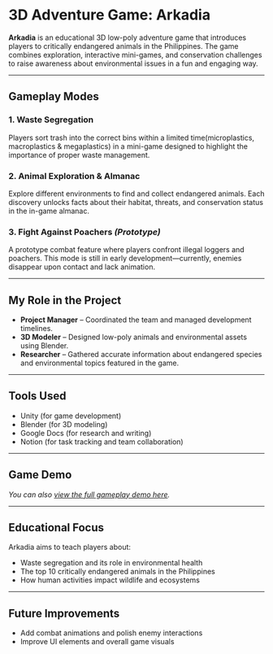 # 3D Adventure Game: Arkadia

**Arkadia** is an educational 3D low-poly adventure game that introduces players to critically endangered animals in the Philippines. The game combines exploration, interactive mini-games, and conservation challenges to raise awareness about environmental issues in a fun and engaging way.

---

## Gameplay Modes

### 1. Waste Segregation
Players sort trash into the correct bins within a limited time(microplastics, macroplastics & megaplastics) in a mini-game designed to highlight the importance of proper waste management.

### 2. Animal Exploration & Almanac
Explore different environments to find and collect endangered animals. Each discovery unlocks facts about their habitat, threats, and conservation status in the in-game almanac.

### 3. Fight Against Poachers *(Prototype)*
A prototype combat feature where players confront illegal loggers and poachers. This mode is still in early development—currently, enemies disappear upon contact and lack animation.

---

## My Role in the Project

- **Project Manager** – Coordinated the team and managed development timelines.
- **3D Modeler** – Designed low-poly animals and environmental assets using Blender.
- **Researcher** – Gathered accurate information about endangered species and environmental topics featured in the game.

---

## Tools Used

- Unity (for game development)
- Blender (for 3D modeling)
- Google Docs (for research and writing)
- Notion (for task tracking and team collaboration)

---

## Game Demo

 
*You can also [view the full gameplay demo here](https://drive.google.com/file/d/1wFKgI23z0EzOz-IMvX6sDTNDQxaAYQfz/view?usp=sharing).*

---

## Educational Focus

Arkadia aims to teach players about:
- Waste segregation and its role in environmental health
- The top 10 critically endangered animals in the Philippines
- How human activities impact wildlife and ecosystems

---

## Future Improvements

- Add combat animations and polish enemy interactions
- Improve UI elements and overall game visuals

